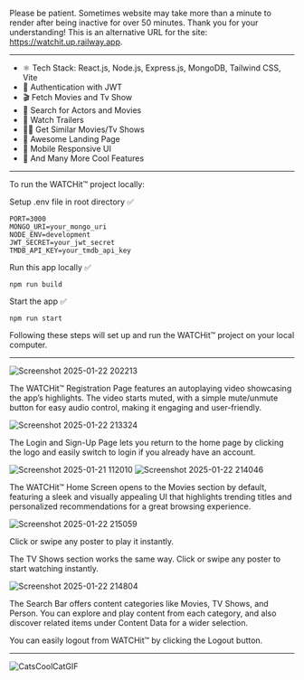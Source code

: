 Please be patient. Sometimes website may take more than a minute to render after being inactive for over 50 minutes. Thank you for your understanding!
This is an alternative URL for the site: https://watchit.up.railway.app.
__________________________
-   ⚛️ Tech Stack: React.js, Node.js, Express.js, MongoDB, Tailwind CSS, Vite
-   🔐 Authentication with JWT
-   🎬 Fetch Movies and Tv Show
-   🔎 Search for Actors and Movies
-   🎥 Watch Trailers
-   🐱‍👤 Get Similar Movies/Tv Shows
-   💙 Awesome Landing Page
-   📱 Mobile Responsive UI
-   🚀 And Many More Cool Features
 _______________________
To run the WATCHit™ project locally:

Setup .env file in root directory ✅️
```
PORT=3000
MONGO_URI=your_mongo_uri
NODE_ENV=development
JWT_SECRET=your_jwt_secret
TMDB_API_KEY=your_tmdb_api_key
```
Run this app locally ✅️
```
npm run build
```
Start the app ✅️
```
npm run start
```
Following these steps will set up and run the WATCHit™ project on your local computer.
__________________________


![Screenshot 2025-01-22 202213](https://github.com/user-attachments/assets/79e50a1a-c5f1-4815-830e-b887cf2b7f94)

The WATCHit™ Registration Page features an autoplaying video showcasing the app’s highlights. The video starts muted, with a simple mute/unmute button for easy audio control, making it engaging and user-friendly.

![Screenshot 2025-01-22 213324](https://github.com/user-attachments/assets/fa5df3eb-02e8-49db-9d23-44f7477a445a)

The Login and Sign-Up Page lets you return to the home page by clicking the logo and easily switch to login if you already have an account.

![Screenshot 2025-01-21 112010](https://github.com/user-attachments/assets/125015e8-014c-4765-82a0-7f5010c59731)
![Screenshot 2025-01-22 214046](https://github.com/user-attachments/assets/3bb91d2f-8285-43c2-af58-a85ece92bf36)

The WATCHit™ Home Screen opens to the Movies section by default, featuring a sleek and visually appealing UI that highlights trending titles and personalized recommendations for a great browsing experience.


![Screenshot 2025-01-22 215059](https://github.com/user-attachments/assets/bccbf145-c929-4df5-9a90-606888843c88)


 Click or swipe any poster to play it instantly.

 The TV Shows section works the same way. Click or swipe any poster to start watching instantly.

![Screenshot 2025-01-22 214804](https://github.com/user-attachments/assets/087b65da-ec8c-4fd5-a7fd-f2f3bc42abc9)


The Search Bar offers content categories like Movies, TV Shows, and Person. You can explore and play content from each category, and also discover related items under Content Data for a wider selection.


You can easily logout from WATCHit™ by clicking the Logout button.

__________________________



   ![CatsCoolCatGIF](https://github.com/user-attachments/assets/6765e959-fc56-4085-bcac-b0a5768c5045)






